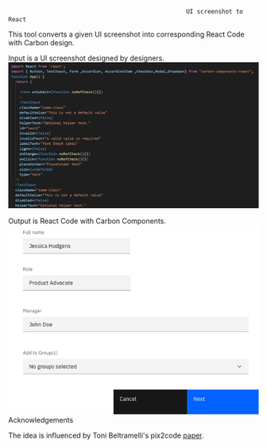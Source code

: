                                                       UI screenshot to React

This tool converts a given UI screenshot into corresponding React Code with Carbon design.

Input is a UI screenshot designed by designers.
![Image 1](https://github.com/sourabhk19/UI-screenshot-to-React-/blob/master/README_images/react_code.PNG)

Output is React Code with Carbon Components.
![Image 2](https://github.com/sourabhk19/UI-screenshot-to-React-/blob/master/README_images/z1.PNG)
Acknowledgements

The idea is influenced by Toni Beltramelli's pix2code [paper](https://arxiv.org/abs/1705.07962).
